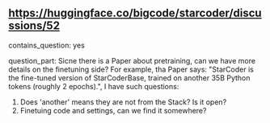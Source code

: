 ## https://huggingface.co/bigcode/starcoder/discussions/52

contains_question: yes

question_part: 
Sicne there is a Paper about pretraining, can we have more details on the finetuning side? 
For example, tha Paper says: "StarCoder is the fine-tuned version of StarCoderBase, trained on another 35B Python tokens (roughly 2 epochs).", I have such questions: 
1. Does 'another' means they are not from the Stack? Is it open? 
2. Finetuing code and settings, can we find it somewhere?